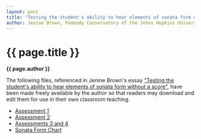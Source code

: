 ```yaml
---
layout: post
title: "Testing the student's ability to hear elements of sonata form without a score---Supplementary Material"
author: Jenine Brown, Peabody Conservatory of the Johns Hopkins University
---
```

{{ page.title }}
================

**{{ page.author }}**

The following files, referenced in Jenine Brown's essay ["Testing the student's ability to hear elements of sonata form without a score"](../essays/brown.html), have been made freely available by the author so that readers may download and edit them for use in their own classroom teaching.

- [Assessment 1](../files/brown/brown1.docx)
- [Assessment 2](../files/brown/brown2.docx)
- [Assessments 3 and 4](../files/brown/brown3.docx)
- [Sonata Form Chart](../files/brown/brown4.docx)

